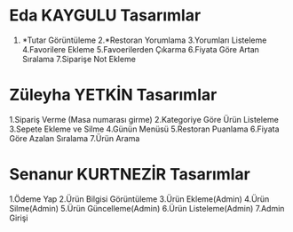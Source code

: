 # Eda KAYGULU Tasarımlar #
1. *Tutar Görüntüleme
2.*Restoran Yorumlama
3.Yorumları Listeleme
4.Favorilere Ekleme
5.Favoerilerden Çıkarma
6.Fiyata Göre Artan Sıralama
7.Siparişe Not Ekleme

# Züleyha YETKİN Tasarımlar #
1.Sipariş Verme (Masa numarası girme)
2.Kategoriye Göre Ürün Listeleme
3.Sepete Ekleme ve Silme
4.Günün Menüsü
5.Restoran Puanlama
6.Fiyata Göre Azalan Sıralama
7.Ürün Arama

# Senanur KURTNEZİR Tasarımlar #
1.Ödeme Yap
2.Ürün Bilgisi Görüntüleme
3.Ürün Ekleme(Admin)
4.Ürün Silme(Admin)
5.Ürün Güncelleme(Admin)
6.Ürün Listeleme(Admin)
7.Admin Girişi

